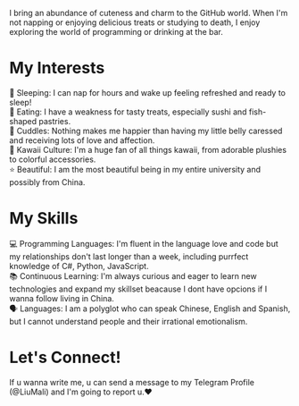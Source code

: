 I bring an abundance of cuteness and charm to the GitHub world. When I'm not napping or enjoying delicious treats or studying to death, I enjoy exploring the world of programming or drinking at the bar.

# My Interests
🌸 Sleeping: I can nap for hours and wake up feeling refreshed and ready to sleep!<br>
🍣 Eating: I have a weakness for tasty treats, especially sushi and fish-shaped pastries.<br>
💖 Cuddles: Nothing makes me happier than having my little belly caressed and receiving lots of love and affection.<br>
🌈 Kawaii Culture: I'm a huge fan of all things kawaii, from adorable plushies to colorful accessories.<br>
⭐ Beautiful: I am the most beautiful being in my entire university and possibly from China.<br>

# My Skills
💻 Programming Languages: I'm fluent in the language love and code but my relationships don't last longer than a week, including purrfect knowledge of C#, Python, JavaScript.<br>
📚 Continuous Learning: I'm always curious and eager to learn new technologies and expand my skillset beacause I dont have opcions if I wanna follow living in China.<br>
🗣️ Languages: I am a polyglot who can speak Chinese, English and Spanish, but I cannot understand people and their irrational emotionalism.<br>

# Let's Connect!
If u wanna write me, u can send a message to my Telegram Profile (@LiuMali) and I'm going to report u.❤️
